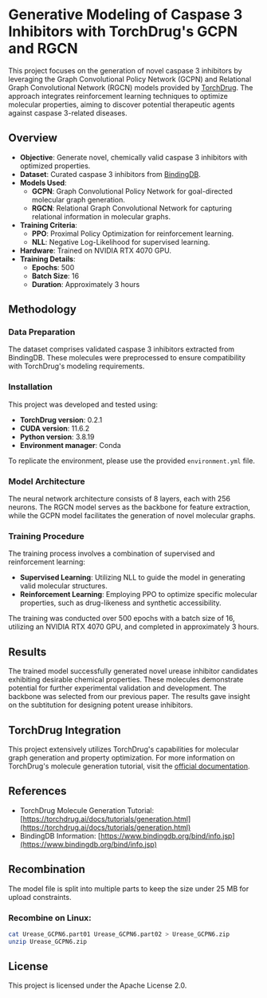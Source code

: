 # Generative Modeling of Caspase 3 Inhibitors with TorchDrug's GCPN and RGCN

This project focuses on the generation of novel caspase 3 inhibitors by leveraging the Graph Convolutional Policy Network (GCPN) and Relational Graph Convolutional Network (RGCN) models provided by [TorchDrug](https://torchdrug.ai/). The approach integrates reinforcement learning techniques to optimize molecular properties, aiming to discover potential therapeutic agents against caspase 3-related diseases.

## Overview

- **Objective**: Generate novel, chemically valid caspase 3 inhibitors with optimized properties.
- **Dataset**: Curated caspase 3 inhibitors from [BindingDB](https://www.bindingdb.org/).
- **Models Used**:
  - **GCPN**: Graph Convolutional Policy Network for goal-directed molecular graph generation.
  - **RGCN**: Relational Graph Convolutional Network for capturing relational information in molecular graphs.
- **Training Criteria**:
  - **PPO**: Proximal Policy Optimization for reinforcement learning.
  - **NLL**: Negative Log-Likelihood for supervised learning.
- **Hardware**: Trained on NVIDIA RTX 4070 GPU.
- **Training Details**:
  - **Epochs**: 500
  - **Batch Size**: 16
  - **Duration**: Approximately 3 hours

## Methodology

### Data Preparation

The dataset comprises validated caspase 3 inhibitors extracted from BindingDB. These molecules were preprocessed to ensure compatibility with TorchDrug's modeling requirements.

### Installation

This project was developed and tested using:

- **TorchDrug version**: 0.2.1  
- **CUDA version**: 11.6.2 
- **Python version**: 3.8.19 
- **Environment manager**: Conda

To replicate the environment, please use the provided `environment.yml` file.

### Model Architecture

The neural network architecture consists of 8 layers, each with 256 neurons. The RGCN model serves as the backbone for feature extraction, while the GCPN model facilitates the generation of novel molecular graphs.

### Training Procedure

The training process involves a combination of supervised and reinforcement learning:

- **Supervised Learning**: Utilizing NLL to guide the model in generating valid molecular structures.
- **Reinforcement Learning**: Employing PPO to optimize specific molecular properties, such as drug-likeness and synthetic accessibility.

The training was conducted over 500 epochs with a batch size of 16, utilizing an NVIDIA RTX 4070 GPU, and completed in approximately 3 hours.

## Results

The trained model successfully generated novel urease inhibitor candidates exhibiting desirable chemical properties. These molecules demonstrate potential for further experimental validation and development. The backbone was selected from our previous paper. The results gave insight on the subtitution for designing potent urease inhibitors.

## TorchDrug Integration

This project extensively utilizes TorchDrug's capabilities for molecular graph generation and property optimization. For more information on TorchDrug's molecule generation tutorial, visit the [official documentation](https://torchdrug.ai/docs/tutorials/generation.html).

## References

- TorchDrug Molecule Generation Tutorial: [https://torchdrug.ai/docs/tutorials/generation.html](https://torchdrug.ai/docs/tutorials/generation.html)
- BindingDB Information: [https://www.bindingdb.org/bind/info.jsp](https://www.bindingdb.org/bind/info.jsp)

## Recombination

The model file is split into multiple parts to keep the size under 25 MB for upload constraints.

### Recombine on Linux:
```bash
cat Urease_GCPN6.part01 Urease_GCPN6.part02 > Urease_GCPN6.zip
unzip Urease_GCPN6.zip
```

## License

This project is licensed under the Apache License 2.0.
